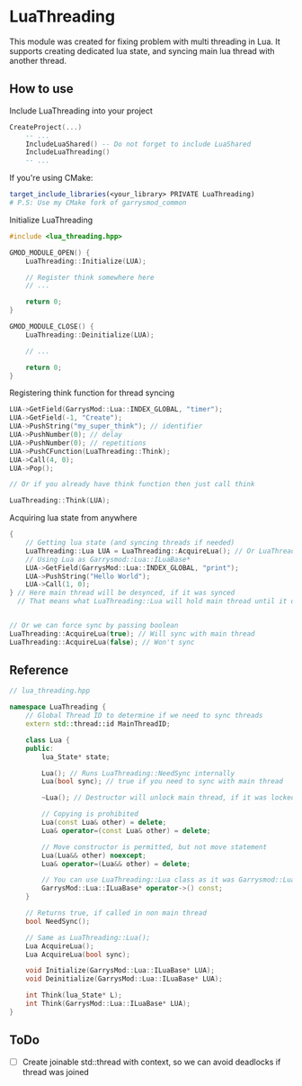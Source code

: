 # LuaThreading

This module was created for fixing problem with multi threading in Lua. 
It supports creating dedicated lua state, and syncing main lua thread with another thread.

## How to use
Include LuaThreading into your project
```lua
CreateProject(...)
    -- ...
    IncludeLuaShared() -- Do not forget to include LuaShared
    IncludeLuaThreading()
    -- ...
```

If you're using CMake:
```cmake
target_include_libraries(<your_library> PRIVATE LuaThreading)
# P.S: Use my CMake fork of garrysmod_common
```

Initialize LuaThreading
```cpp
#include <lua_threading.hpp>

GMOD_MODULE_OPEN() {
    LuaThreading::Initialize(LUA);

    // Register think somewhere here
    // ...

    return 0;
}

GMOD_MODULE_CLOSE() {
	LuaThreading::Deinitialize(LUA);

    // ...

	return 0;
}
```

Registering think function for thread syncing
```cpp
LUA->GetField(GarrysMod::Lua::INDEX_GLOBAL, "timer");
LUA->GetField(-1, "Create");
LUA->PushString("my_super_think"); // identifier
LUA->PushNumber(0); // delay
LUA->PushNumber(0); // repetitions
LUA->PushCFunction(LuaThreading::Think);
LUA->Call(4, 0);
LUA->Pop();

// Or if you already have think function then just call think

LuaThreading::Think(LUA);
```

Acquiring lua state from anywhere
```cpp
{
    // Getting lua state (and syncing threads if needed)
    LuaThreading::Lua LUA = LuaThreading::AcquireLua(); // Or LuaThreading::Lua();
    // Using Lua as Garrysmod::Lua::ILuaBase*
    LUA->GetField(GarrysMod::Lua::INDEX_GLOBAL, "print");
    LUA->PushString("Hello World");
    LUA->Call(1, 0);
} // Here main thread will be desynced, if it was synced
  // That means what LuaThreading::Lua will hold main thread until it destroyed


// Or we can force sync by passing boolean
LuaThreading::AcquireLua(true); // Will sync with main thread
LuaThreading::AcquireLua(false); // Won't sync
```

## Reference
```cpp
// lua_threading.hpp

namespace LuaThreading {
    // Global Thread ID to determine if we need to sync threads
    extern std::thread::id MainThreadID;

    class Lua {
    public:
        lua_State* state;

        Lua(); // Runs LuaThreading::NeedSync internally
        Lua(bool sync); // true if you need to sync with main thread

        ~Lua(); // Destructor will unlock main thread, if it was locked

        // Copying is prohibited
        Lua(const Lua& other) = delete;
        Lua& operator=(const Lua& other) = delete;

        // Move constructor is permitted, but not move statement
        Lua(Lua&& other) noexcept;
        Lua& operator=(Lua&& other) = delete;

        // You can use LuaThreading::Lua class as it was Garrysmod::Lua::ILuaBase*
        GarrysMod::Lua::ILuaBase* operator->() const;
    }

    // Returns true, if called in non main thread
    bool NeedSync();

    // Same as LuaThreading::Lua();
    Lua AcquireLua();
    Lua AcquireLua(bool sync);

    void Initialize(GarrysMod::Lua::ILuaBase* LUA);
    void Deinitialize(GarrysMod::Lua::ILuaBase* LUA);

    int Think(lua_State* L);
    int Think(GarrysMod::Lua::ILuaBase* LUA);
}
```

## ToDo
- [ ] Create joinable std::thread with context, so we can avoid deadlocks if thread was joined
